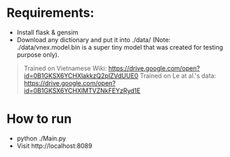 # Requirements:
- Install flask & gensim
- Download any dictionary and put it into ./data/ (Note: ./data/vnex.model.bin is a super tiny model that was created for testing purpose only).
> Trained on Vietnamese Wiki: https://drive.google.com/open?id=0B1GKSX6YCHXlakkzQ2plZVdUUE0
> Trained on Le at al.'s data: https://drive.google.com/open?id=0B1GKSX6YCHXlMTVZNkFEYzRyd1E
# How to run
- python ./Main.py
-  Visit http://localhost:8089
